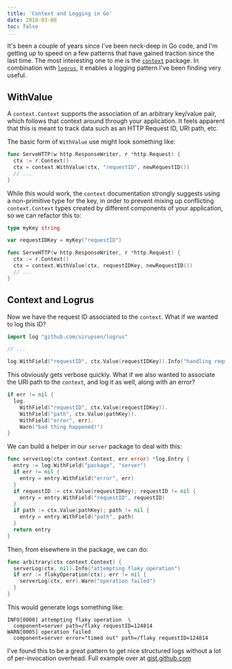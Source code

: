 ```yaml
---
title: 'Context and Logging in Go'
date: 2018-03-08
toc: false
...
```


It's been a couple of years since I've been neck-deep in Go code, and I'm getting up to speed on
a few patterns that have gained traction since the last time. The most interesting one to me is the
[`context`](https://golang.org/pkg/context/) package. In combination with
[`logrus`](http://github.com/sirupsen/logrus), it enables a logging pattern I've been finding very
useful.

## WithValue

A `context.Context` supports the association of an arbitrary key/value pair, which follows that
context around through your application. It feels apparent that this is meant to track data such as
an HTTP Request ID, URI path, etc.

The basic form of `WithValue` use might look something like:

```go
func ServeHTTP(w http.ResponseWriter, r *http.Request) {
  ctx := r.Context()
  ctx = context.WithValue(ctx, "requestID", newRequestID())
  // ...
}
```

While this would work, the `context` documentation strongly suggests using a non-primitive type for
the key, in order to prevent mixing up conflicting `context.Context` types created by different
components of your application, so we can refactor this to:

```go
type myKey string

var requestIDKey = myKey("requestID")

func ServeHTTP(w http.ResponseWriter, r *http.Request) {
  ctx := r.Context()
  ctx = context.WithValue(ctx, requestIDKey, newRequestID())
  // ...
}
```

## Context and Logrus

Now we have the request ID associated to the `context`. What if we wanted to log this ID?

```go
import log "github.com/sirupsen/logrus"

// ...

log.WithField("requestID", ctx.Value(requestIDKey)).Info("handling request")
```

This obviously gets verbose quickly. What if we also wanted to associate the URI path to the
`context`, and log it as well, along with an error?

```go
if err != nil {
  log.
    WithField("requestID", ctx.Value(requestIDKey)).
    WithField("path", ctx.Value(pathKey)).
    WithField("error", err).
    Warn("bad thing happened!")
}
```

We can build a helper in our `server` package to deal with this:

```go
func serverLog(ctx context.Context, err error) *log.Entry {
  entry := log.WithField("package", "server")
  if err != nil {
    entry = entry.WithField("error", err)
  }
  if requestID := ctx.Value(requestIDKey); requestID != nil {
    entry = entry.WithField("requestID", requestID)
  }
  if path := ctx.Value(pathKey); path != nil {
    entry = entry.WithField("path", path)
  }
  return entry
}
```

Then, from elsewhere in the package, we can do:

```go
func arbitrary(ctx context.Context) {
  serverLog(ctx, nil).Info("attempting flaky operation")
  if err := flakyOperation(ctx); err != nil {
    serverLog(ctx, err).Warn("operation failed")
  }
}
```

This would generate logs something like:

```
INFO[0000] attempting flaky operation  \
  component=server path=/flaky requestID=124814
WARN[0005] operation failed            \
  component=server error="timed out" path=/flaky requestID=124814
```

I've found this to be a great pattern to get nice structured logs without a lot of per-invocation
overhead. Full example over at
[gist.github.com](https://gist.github.com/burke/ed404144c55b97441412dbb17d75ad9a)
